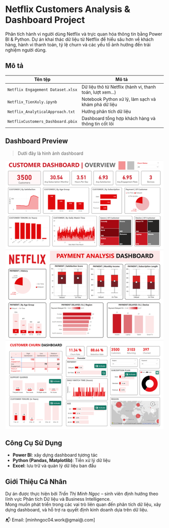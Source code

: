 # Netflix Customers Analysis & Dashboard Project

Phân tích hành vi người dùng Netflix và trực quan hóa thông tin bằng Power BI & Python. Dự án khai thác dữ liệu từ Netflix để hiểu sâu hơn về khách hàng, hành vi thanh toán, tỷ lệ churn và các yếu tố ảnh hưởng đến trải nghiệm người dùng.

## Mô tả

| Tên tệp | Mô tả |
|--------|-------|
| `Netflix Engagement Dataset.xlsx` | Dữ liệu thô từ Netflix (hành vi, thanh toán, lượt xem...) |
| `Netflix_TienXuly.ipynb` | Notebook Python xử lý, làm sạch và khám phá dữ liệu |
| `Netflix_AnalyticalApproach.txt` | Hướng phân tích dữ liệu |
| `NetflixCustomers_Dashboard.pbix` | Dashboard tổng hợp khách hàng và thông tin cốt lõi |


## Dashboard Preview

> Dưới đây là hình ảnh dashboard

![Overview](Netflix_Overview_Dashboard.png)  
![Payment](Netflix_Payment_Dashboard.png)
![Churn](Netflix_Churn_Dashboard.png)  

## Công Cụ Sử Dụng

- **Power BI**: xây dựng dashboard tương tác
- **Python (Pandas, Matplotlib)**: Tiền xử lý dữ liệu
- **Excel**: lưu trữ và quản lý dữ liệu ban đầu

## Giới Thiệu Cá Nhân

Dự án được thực hiện bởi *Trần Thị Minh Ngọc* – sinh viên định hướng theo lĩnh vực Phân tích Dữ liệu và Business Intelligence.  
Mong muốn phát triển trong các vai trò liên quan đến phân tích dữ liệu, xây dựng dashboard, và hỗ trợ ra quyết định kinh doanh dựa trên dữ liệu.

📬 Email: [minhngoc04.work@gmai@.com]

